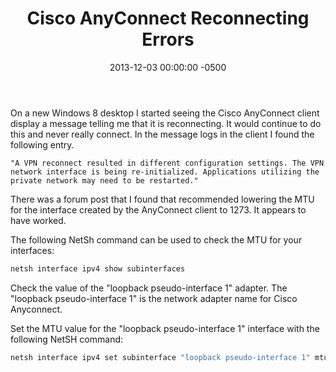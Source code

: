 ﻿---
title:  Cisco AnyConnect Reconnecting Errors
date:   2013-12-03 00:00:00 -0500
categories: IT
---

On a new Windows 8 desktop I started seeing the Cisco AnyConnect client display a message telling me that it is reconnecting. It would continue to do this and never really connect. In the message logs in the client I found the following entry.

```text
"A VPN reconnect resulted in different configuration settings. The VPN network interface is being re-initialized. Applications utilizing the private network may need to be restarted."
```

There was a forum post that I found that recommended lowering the MTU for the interface created by the AnyConnect client to 1273. It appears to have worked.

The following NetSh command can be used to check the MTU for your interfaces:

```cmd
netsh interface ipv4 show subinterfaces
```

Check the value of the "loopback pseudo-interface 1" adapter. The "loopback pseudo-interface 1" is the network adapter name for Cisco Anyconnect.

Set the MTU value for the "loopback pseudo-interface 1" interface with the following NetSH command:

```cmd
netsh interface ipv4 set subinterface "loopback pseudo-interface 1" mtu=1273 store=persistent
```
